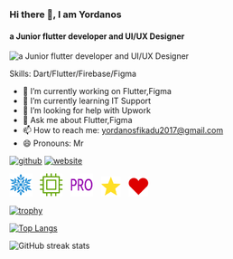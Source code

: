 ### Hi there 👋, I am Yordanos
#### a Junior flutter developer and UI/UX Designer
![a Junior flutter developer and UI/UX Designer](<img src="https://th.bing.com/th/id/R.c0d1b11e54c2b07f7353dd160e8ba80d?rik=%2bEELJ6KgPy2Qcg&pid=ImgRaw" alt="Junior Flutter Developer and UI/UX Designer" height="30">)

Skills: Dart/Flutter/Firebase/Figma

- 🔭 I’m currently working on Flutter,Figma 
- 🌱 I’m currently learning IT Support 
- 🤔 I’m looking for help with Upwork 
- 💬 Ask me about Flutter,Figma 
- 📫 How to reach me: yordanosfikadu2017@gmail.com 
- 😄 Pronouns: Mr 

[<img src='https://cdn.jsdelivr.net/npm/simple-icons@3.0.1/icons/github.svg' alt='github' height='40'>](https://github.com/yordanos-fikadu)  [<img src='https://cdn.jsdelivr.net/npm/simple-icons@3.0.1/icons/icloud.svg' alt='website' height='40'>](https://yordanosfikaduportfolio.vercel.app)  

<a href='https://archiveprogram.github.com/'><img src='https://raw.githubusercontent.com/acervenky/animated-github-badges/master/assets/acbadge.gif' width='40' height='40'></a> <a href='https://docs.github.com/en/developers'><img src='https://raw.githubusercontent.com/acervenky/animated-github-badges/master/assets/devbadge.gif' width='40' height='40'></a> <a href='https://github.com/pricing'><img src='https://raw.githubusercontent.com/acervenky/animated-github-badges/master/assets/pro.gif' width='40' height='40'></a> <a href='https://stars.github.com/'><img src='https://raw.githubusercontent.com/acervenky/animated-github-badges/master/assets/starbadge.gif' width='35' height='35'></a> <a href='https://docs.github.com/en/github/supporting-the-open-source-community-with-github-sponsors'><img src='https://raw.githubusercontent.com/acervenky/animated-github-badges/master/assets/sponsorbadge.gif' width='35' height='35'></a> 

[![trophy](https://github-profile-trophy.vercel.app/?username=yordanos-fikadu)](https://github.com/ryo-ma/github-profile-trophy)

[![Top Langs](https://github-readme-stats.vercel.app/api/top-langs/?username=yordanos-fikadu)](https://github.com/anuraghazra/github-readme-stats)

![GitHub streak stats](https://streak-stats.demolab.com/?user=yordanos-fikadu)  

